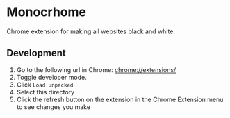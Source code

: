# Monocrhome
Chrome extension for making all websites black and white.

## Development

1. Go to the following url in Chrome: [chrome://extensions/](chrome://extensions/)
2. Toggle developer mode.
3. Click `Load unpacked`
4. Select this directory
5. Click the refresh button on the extension in the Chrome Extension menu to see changes you make
